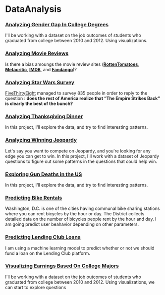 # DataAnalysis

### [Analyzing Gender Gap In College Degrees](https://github.com/spajeo/DataAnalysis_MachineLearning/tree/master/Analyzing%20Gender%20Gap%20In%20College%20Degrees)

I'll be working with a dataset on the job outcomes of students who graduated from college between 2010 and 2012. Using visualizations.

### [Analyzing Movie Reviews](https://github.com/spajeo/DataAnalysis_MachineLearning/tree/master/Analyzing%20Movie%20Reviews) 
Is there a bias amoungs the movie review sites ([**RottenTomatoes**](https://rottentomatoes.com/), [**Metacritic**](http://www.metacritic.com/), [**IMDB**](https://www.imdb.com/), and [**Fandango**](https://www.fandango.com/))? 

### [Analyzing Star Wars Survey](https://github.com/spajeo/DataAnalysis_MachineLearning/tree/master/Analyzing%20Star%20Wars%20Survey)   
[FiveThirtyEight](https://github.com/fivethirtyeight/data/tree/master/star-wars-survey) managed to survey  835 people in order to reply to the question : **does the rest of America realize that “The Empire Strikes Back” is clearly the best of the bunch?**


### [Analyzing Thanksgiving Dinner](https://github.com/spajeo/DataAnalysis_MachineLearning/tree/master/Analyzing%20Thanksgiving%20Dinner)
In this project, I'll explore the data, and try to find interesting patterns.


### [Analyzing Winning Jeopardy](https://github.com/spajeo/DataAnalysis_MachineLearning/tree/master/Analyzing%20Winning%20Jeopardy)  
Let's say you want to compete on Jeopardy, and you're looking for any edge you can get to win. In this project, I'll work with a dataset of Jeopardy questions to figure out some patterns in the questions that could help win.

### [Exploring Gun Deaths in the US](https://github.com/spajeo/DataAnalysis_MachineLearning/blob/master/Exploring%20Gun%20Deaths%20in%20the%20US/README.md)

In this project, I'll explore the data, and try to find interesting patterns.


### [Predicting Bike Rentals](https://github.com/spajeo/DataAnalysis_MachineLearning/tree/master/Predicting%20Bike%20Rentals) 
Washington, D.C. is one of the cities having communal bike sharing stations where you can rent bicycles by the hour or day. The District collects detailed data on the number of bicycles people rent by the hour and day. I am going predict user beahavior depending on other parameters.   
### [Predicting Lending Club Loans](https://github.com/spajeo/DataAnalysis_MachineLearning/tree/master/Predicting%20Lending%20Club%20Loans)
I am using a machine learning model to predict whether or not we should fund a loan on the Lending Club platform.   
### [Visualizing Earnings Based On College Majors](https://github.com/spajeo/DataAnalysis_MachineLearning/tree/master/Visualizing%20Earnings%20Based%20On%20College%20Majors) 

I'll be working with a dataset on the job outcomes of students who graduated from college between 2010 and 2012. Using visualizations, we can start to explore questions
